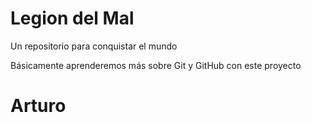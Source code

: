 # Legion del Mal
Un repositorio para conquistar el mundo

Básicamente aprenderemos más sobre Git y GitHub con este proyecto


# Arturo



